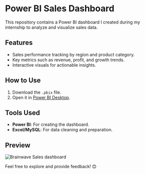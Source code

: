 # Power BI Sales Dashboard  

This repository contains a Power BI dashboard I created during my internship to analyze and visualize sales data.  

## Features  
- Sales performance tracking by region and product category.  
- Key metrics such as revenue, profit, and growth trends.  
- Interactive visuals for actionable insights.  

## How to Use  
1. Download the `.pbix` file.  
2. Open it in [Power BI Desktop](https://powerbi.microsoft.com/).  

## Tools Used  
- **Power BI**: For creating the dashboard.  
- **Excel/MySQL**: For data cleaning and preparation.  

## Preview  
![Brainwave Sales dashboard](https://github.com/user-attachments/assets/dd6553f0-3450-4218-9524-64ef03c2494d)


Feel free to explore and provide feedback! 😊 
